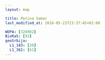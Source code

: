 ```yaml
---
layout: map

title: Pećina Samar
last_modified_at: 2018-05-23T23:37:45+02:00

WDPA: [328902]
BioRaS: [93]
geoSrbija:
  L1_183: [20]
  L1_362: [61]
---
```

